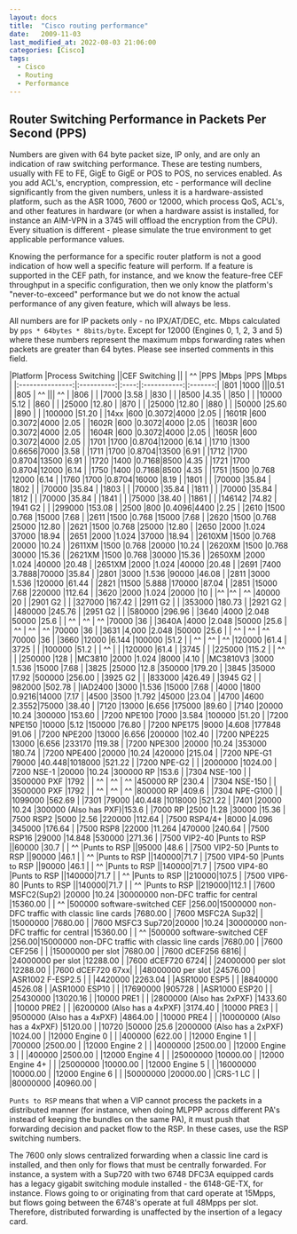 ```yaml
---
layout: docs
title:  "Cisco routing performance"
date:   2009-11-03
last_modified_at: 2022-08-03 21:06:00
categories: [Cisco]
tags:
  - Cisco
  - Routing
  - Performance
---
```

## Router Switching Performance in Packets Per Second (PPS)
Numbers are given with 64 byte packet size, IP only, and are only an indication of raw switching performance.
These are testing numbers, usually with FE to FE, GigE to GigE or POS to POS, no services enabled. As you add ACL's,
encryption, compression, etc - performance will decline significantly from the given numbers, unless it is a hardware-assisted
platform, such as the ASR 1000, 7600 or 12000, which process QoS, ACL's, and other features in hardware (or when a hardware
assist is installed, for instance an AIM-VPN in a 3745 will offload the encryption from the CPU).
Every situation is different - please simulate the true environment to get applicable performance
values. 

Knowing the performance for a specific router platform is not a good indication of how well a specific feature will
perform. If a feature is supported in the CEF path, for instance, and we know the feature-free CEF throughput in a
specific configuration, then we only know the platform's "never-to-exceed" performance but we do not know the
actual performance of any given feature, which will always be less. 

All numbers are for IP packets only - no IPX/AT/DEC, etc.
Mbps calculated by ``pps * 64bytes * 8bits/byte``.
Except for 12000 (Engines 0, 1, 2, 3 and 5) where these numbers represent the maximum mbps forwarding rates when packets are greater than 64 bytes.
Please see inserted comments in this field.



|Platform         |Process Switching ||CEF Switching         ||
| ^^              |PPS         |Mbps  |PPS          |Mbps     |
|:---------------:|:----------:|:----:|:-----------:|:-------:|
|801              |1000                           |||0.51     |
|805              | ^^                            ||| ^^      |
|806              |            |      |7000         |3.58     |
|830              |            |      |8500         |4.35     |
|850              |            |      |10000        |5.12     |
|860              |            |      |25000        |12.80    |
|870              |            |      |25000        |12.80    |
|880              |            |      |50000        |25.60    |
|890              |            |      |100000       |51.20    |
|14xx             |600         |0.3072|4000         |2.05     |
|1601R            |600         |0.3072|4000         |2.05     |
|1602R            |600         |0.3072|4000         |2.05     |
|1603R            |600         |0.3072|4000         |2.05     |
|1604R            |600         |0.3072|4000         |2.05     |
|1605R            |600         |0.3072|4000         |2.05     |
|1701             |1700        |0.8704|12000        |6.14     |
|1710             |1300        |0.6656|7000         |3.58     |
|1711             |1700        |0.8704|13500        |6.91     |
|1712             |1700        |0.8704|13500        |6.91     |
|1720             |1400        |0.7168|8500         |4.35     |
|1721             |1700        |0.8704|12000        |6.14     |
|1750             |1400        |0.7168|8500         |4.35     |
|1751             |1500        |0.768 |12000        |6.14     |
|1760             |1700        |0.8704|16000        |8.19     |
|1801             |            |      |70000        |35.84    |
|1802             |            |      |70000        |35.84    |
|1803             |            |      |70000        |35.84    |
|1811             |            |      |70000        |35.84    |
|1812             |            |      |70000        |35.84    |
|1841             |            |      |75000        |38.40    |
|1861             |            |      |146142       |74.82    |
|1941 G2          |            |      |299000       |153.08   |
|2500             |800         |0.4096|4400         |2.25     |
|2610             |1500        |0.768 |15000        |7.68     |
|2611             |1500        |0.768 |15000        |7.68     |
|2620             |1500        |0.768 |25000        |12.80    |
|2621             |1500        |0.768 |25000        |12.80    |
|2650             |2000        |1.024 |37000        |18.94    |
|2651             |2000        |1.024 |37000        |18.94    |
|2610XM           |1500        |0.768 |20000        |10.24    |
|2611XM           |1500        |0.768 |20000        |10.24    |
|2620XM           |1500        |0.768 |30000        |15.36    |
|2621XM           |1500        |0.768 |30000        |15.36    |
|2650XM           |2000        |1.024 |40000        |20.48    |
|2651XM           |2000        |1.024 |40000        |20.48    |
|2691             |7400        |3.7888|70000        |35.84    |
|2801             |3000        |1.536 |90000        |46.08    |
|2811             |3000        |1.536 |120000       |61.44    |
|2821             |11500       |5.888 |170000       |87.04    |
|2851             |15000       |7.68  |220000       |112.64   |
|3620             |2000        |1.024 |20000        |10       |
|^^               |^^          | ^^   |40000        |20       |
|2901 G2          |            |      |327000       |167.42   |
|2911 G2          |            |      |353000       |180.73   |
|2921 G2          |            |      |480000       |245.76   |
|2951 G2          |            |      |580000       |296.96   |
|3640             |4000        |2.048 |50000        |25.6     |
| ^^              | ^^         | ^^   |70000        |36       |
|3640A            |4000        |2.048 |50000        |25.6     |
| ^^              | ^^         | ^^   |70000        |36       |
|3631             |4,000       |2.048 |50000        |25.6     |
| ^^              | ^^         | ^^   |70000        |36       |
|3660             |12000       |6.144 |100000       |51.2     |
| ^^              | ^^         | ^^   |120000       |61.4     |
|3725             |            |      |100000       |51.2     |
| ^^              |            |      |120000       |61.4     |
|3745             |            |      |225000       |115.2    |
| ^^              |            |      |250000       |128      |
|MC3810           |2000        |1.024 |8000         |4.10     |
|MC3810V3         |3000        |1.536 |15000        |7.68     |
|3825             |25000       |12.8  |350000       |179.20   |
|3845             |35000       |17.92 |500000       |256.00   |
|3925 G2          |            |      |833000       |426.49   |
|3945 G2          |            |      |982000       |502.78   |
|IAD2400          |3000        |1.536 |15000        |7.68     |
|4000             |1800        |0.9216|14000        |7.17     |
|4500             |3500        |1.792 |45000        |23.04    |
|4700             |4600        |2.3552|75000        |38.40    |
|7120             |13000       |6.656 |175000       |89.60    |
|7140             |20000       |10.24 |300000       |153.60   |
|7200 NPE100      |7000        |3.584 |100000       |51.20    |
|7200 NPE150      |10000       |5.12  |150000       |76.80    |
|7200 NPE175      |9000        |4.608 |177848       |91.06    |
|7200 NPE200      |13000       |6.656 |200000       |102.40   |
|7200 NPE225      |13000       |6.656 |233170       |119.38   |
|7200 NPE300      |20000       |10.24 |353000       |180.74   |
|7200 NPE400      |20000       |10.24 |420000       |215.04   |
|7200 NPE-G1      |79000       |40.448|1018000      |521.22   |
|7200 NPE-G2      |            |      |2000000      |1024.00  |
|7200 NSE-1       |20000       |10.24 |300000 RP    |153.6    |
|7304 NSE-100     |            |      |3500000 PXF  |1792     |
| ^^              | ^^         | ^^   |450000 RP    |230.4    |
|7304 NSE-150     |            |      |3500000 PXF  |1792     |
| ^^              | ^^         | ^^   |800000 RP    |409.6    |
|7304 NPE-G100    |            |      |1099000      |562.69   |
|7301             |79000                        |40.448                                                   |1018000              |521.22 |
|7401             |20000                        |10.24                                                    |300000 (Also has PXF)|153.6  |
|7000 RP          |2500                         |1.28                                                     |30000                |15.36  |
|7500 RSP2        |5000                         |2.56                                                     |220000               |112.64 |
|7500 RSP4/4+     |8000                         |4.096                                                    |345000               |176.64 |
|7500 RSP8        |22000                        |11.264                                                   |470000               |240.64 |
|7500 RSP16       |29000                        |14.848                                                   |530000               |271.36 |
|7500 VIP2-40     |Punts to RSP                ||60000 |30.7  |
| ^^              |Punts to RSP                ||95000 |48.6  |
|7500 VIP2-50     |Punts to RSP                ||90000 |46.1  |
| ^^              |Punts to RSP                ||140000|71.7  |
|7500 VIP4-50     |Punts to RSP                ||90000 |46.1  |
| ^^              |Punts to RSP                ||140000|71.7  |
|7500 VIP4-80     |Punts to RSP                ||140000|71.7  |
| ^^              |Punts to RSP                ||210000|107.5 |
|7500 VIP6-80     |Punts to RSP                ||140000|71.7  |
| ^^              |Punts to RSP                ||219000|112.1 |
|7600 MSFC2(Sup2) |20000                        |10.24 |30000000 non-DFC traffic for central              |15360.00 |
| ^^              |500000 software-switched CEF |256.00|15000000 non-DFC traffic with classic line cards  |7680.00  |
|7600 MSFC2A Sup32|                             |      |15000000                                          |7680.00  |
|7600 MSFC3 Sup720|20000                        |10.24 |30000000 non-DFC traffic for central              |15360.00 |
| ^^              |500000 software-switched CEF |256.00|15000000 non-DFC traffic with classic line cards  |7680.00  |
|7600 CEF256      |                             |      |15000000 per slot                                 |7680.00  |
|7600 dCEF256 6816|                             |      |24000000 per slot                                 |12288.00 |
|7600 dCEF720 6724|                             |      |24000000 per slot                                 |12288.00 |
|7600 dCEF720 67xx|                             |      |48000000 per slot                                 |24576.00 |
|ASR1002 F-ESP2.5 |                             |      |4420000                                           |2263.04  |
|ASR1000 ESP5     |                             |      |8840000                                           |4526.08  |
|ASR1000 ESP10    |                             |      |17690000                                          |905728   |
|ASR1000 ESP20    |                             |      |25430000                                          |13020.16 |
|10000 PRE1       |                             |      |2800000 (Also has 2xPXF)                          |1433.60  |
|10000 PRE2       |                             |      |6200000 (Also has a 4xPXF)                        |3174.40  |
|10000 PRE3       |                             |      |9500000 (Also has a 4xPXF)                        |4864.00  |
|10000 PRE4       |                             |      |10000000 (Also has a 4xPXF)                       |5120.00  |
|10720            |50000                        |25.6  |2000000 (Also has a 2xPXF)                        |1024.00  |
|12000 Engine 0   |                             |      |400000                                            |622.00   |
|12000 Engine 1   |                             |      |700000                                            |2500.00  |
|12000 Engine 2   |                             |      |4000000                                           |2500.00  |
|12000 Engine 3   |                             |      |400000                                            |2500.00  |
|12000 Engine 4   |                             |      |25000000                                          |10000.00 |
|12000 Engine 4+  |                             |      |25000000                                          |10000.00 |
|12000 Engine 5   |                             |      |16000000                                          |10000.00 |
|12000 Engine 6   |                             |      |50000000                                          |20000.00 |
|CRS-1 LC         |                             |      |80000000                                          |40960.00 |

``Punts to RSP`` means that when a VIP cannot process the packets in a distributed manner
(for instance, when doing MLPPP across different PA's instead of keeping the bundles on the same PA),
it must push that forwarding decision and packet flow to the RSP.
In these cases, use the RSP switching numbers.

The 7600 only slows centralized forwarding when a classic line card is installed, and then only for flows that must be centrally forwarded.
For instance, a system with a Sup720 with two 6748 DFC3A equipped cards has a legacy gigabit switching module installed - the 6148-GE-TX, for instance.
Flows going to or originating from that card operate at 15Mpps, but flows going between the 6748's operate at full 48Mpps per slot.
Therefore, distributed forwarding is unaffected by the insertion of a legacy card. 